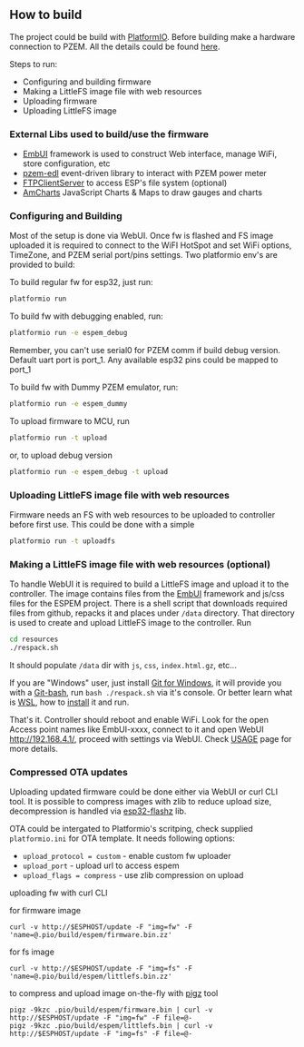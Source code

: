 ## How to build

The project could be build with [PlatformIO](https://platformio.org/). Before building make a hardware connection to PZEM. All the details could be found [here](https://github.com/olehs/PZEM004T/wiki).

Steps to run:
 - Configuring and building firmware
 - Making a LittleFS image file with web resources
 - Uploading firmware
 - Uploading LittleFS image
 
### External Libs used to build/use the firmware
- [EmbUI](https://github.com/vortigont/EmbUI) framework is used to construct Web interface, manage WiFi, store configuration, etc
- [pzem-edl](https://github.com/vortigont/pzem-edl) event-driven library to interact with PZEM power meter
- [FTPClientServer](https://github.com/charno/FTPClientServer) to access ESP's file system (optional)
- [AmCharts](https://www.amcharts.com/) JavaScript Charts & Maps to draw gauges and charts


### Configuring and Building
Most of the setup is done via WebUI. Once fw is flashed and FS image uploaded it is required to connect to the WiFI HotSpot and set WiFi options, TimeZone, and PZEM serial port/pins settings.
Two platformio env's are provided to build:

To build regular fw for esp32, just run:
```sh
platformio run
```
To build fw with debugging enabled, run:
```sh
platformio run -e espem_debug
```
Remember, you can't use serial0 for PZEM comm if build debug version. Default uart port is port_1. Any available esp32 pins could be mapped to port_1

To build fw with Dummy PZEM emulator, run:
```sh
platformio run -e espem_dummy
```

To upload firmware to MCU, run
```sh
platformio run -t upload
```

or, to upload debug version
```sh
platformio run -e espem_debug -t upload
```

### Uploading LittleFS image file with web resources
Firmware needs an FS with web resources to be uploaded to controller before first use.
This could be done with a simple
```sh
platformio run -t uploadfs
```

### Making a LittleFS image file with web resources (optional)
To handle WebUI it is required to build a LittleFS image and upload it to the controller. The image contains files from the [EmbUI](https://github.com/vortigont/EmbUI) framework and js/css files for the ESPEM project. There is a shell script that downloads required files from github, repacks it and places under `/data` directory. That directory is used to create and upload LittleFS image to the controller. Run
```sh
cd resources
./respack.sh
```
It should populate `/data` dir with `js`, `css`, `index.html.gz`, etc...

If you are "Windows" user, just install [Git for Windows](https://gitforwindows.org/), it will provide you with a [Git-bash](https://appuals.com/what-is-git-bash/), run `bash ./respack.sh` via it's console.
Or better learn what is [WSL](https://learn.microsoft.com/en-us/windows/wsl/about), how to [install](https://www.windowscentral.com/how-install-wsl2-windows-10) it and run.


That's it. Controller should reboot and enable WiFi. Look for the open Access point names like EmbUI-xxxx, connect to it and open WebUI http://192.168.4.1/, proceed with settings via WebUI. Check [USAGE](USAGE.md) page for more details.


### Compressed OTA updates
Uploading updated firmware could be done either via WebUI or curl CLI tool. It is possible to compress images with zlib to reduce upload size, decompression is handled via [esp32-flashz](https://github.com/vortigont/esp32-flashz) lib.

OTA could be intergated to Platformio's scritping, check supplied `platformio.ini` for OTA template. It needs following options:
 - `upload_protocol = custom` - enable custom fw uploader
 - `upload_port` - upload url to access espem
 - `upload_flags = compress` - use zlib compression on upload


uploading fw with curl CLI

for firmware image
```
curl -v http://$ESPHOST/update -F "img=fw" -F 'name=@.pio/build/espem/firmware.bin.zz'
```

for fs image
```
curl -v http://$ESPHOST/update -F "img=fs" -F 'name=@.pio/build/espem/littlefs.bin.zz'
```

to compress and upload image on-the-fly with [pigz](https://zlib.net/pigz/) tool
```
pigz -9kzc .pio/build/espem/firmware.bin | curl -v http://$ESPHOST/update -F "img=fw" -F file=@-
pigz -9kzc .pio/build/espem/littlefs.bin | curl -v http://$ESPHOST/update -F "img=fs" -F file=@-
